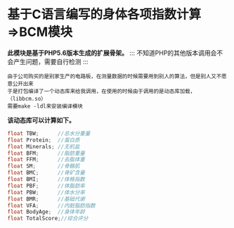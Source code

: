 # 基于C语言编写的身体各项指数计算=>BCM模块

**此模块是基于PHP5.6版本生成的扩展骨架。**
:::
不知道PHP的其他版本调用会不会产生问题，需要自行检测
:::

```tip
由于公司购买的是别家生产的电路板，在测量数据的时候需要用到别人的算法，但是别人又不愿意公开出来
于是打包编译了一个动态库来给我调用，在使用的时候由于调用的是动态库加载，（libbcm.so）
需要make -ldl来安装编译模块
```

**该动态库可以计算如下。**

```c
float TBW;      //总水分重量
float Protein;  //蛋白质
float Minerals; //无机盐
float BFM;      //脂肪重量
float FFM;      //去脂体重
float SM;       //骨骼肌
float BMC;      //骨矿含量
float BMI;      //体格指数
float PBF;      //体脂肪率
float PBW;      //体水分率
float BMR;      //基础代谢
float VFA;      //内脏脂肪指数
float BodyAge;  //身体年龄
float TotalScore;//综合评分
```
